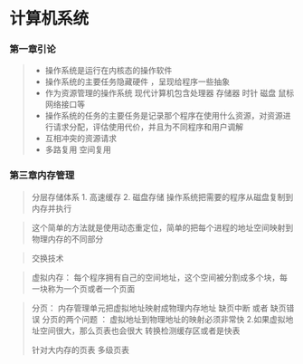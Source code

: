 # 计算机系统

### 第一章引论
>* 操作系统是运行在内核态的操作软件
>* 操作系统的主要任务隐藏硬件 ，呈现给程序一些抽象
>* 作为资源管理的操作系统 现代计算机包含处理器 存储器 时针 磁盘 鼠标  网络接口等
>* 操作系统的任务的主要任务是记录那个程序在使用什么资源，对资源进行请求分配，评估使用代价，并且为不同程序和用户调解
>* 互相冲突的资源请求
>* 多路复用 空间复用


### 第三章内存管理
> 分层存储体系  1. 高速缓存  2. 磁盘存储 
> 操作系统把需要的程序从磁盘复制到内存并执行

> 这个简单的方法就是使用动态重定位，简单的把每个进程的地址空间映射到物理内存的不同部分  

> 交换技术

>虚拟内存： 每个程序拥有自己的空间地址，这个空间被分割成多个块，每一块称为一个页或者一个页面
 
> 分页： 内存管理单元把虚拟地址映射成物理内存地址
> 缺页中断  或者 缺页错误
> 分页的两个问题 ： 虚拟地址到物理地址的映射必须非常快 2.如果虚拟地址空间很大，那么页表也会很大
> 转换检测缓存区或者是快表
> 
> 针对大内存的页表 多级页表